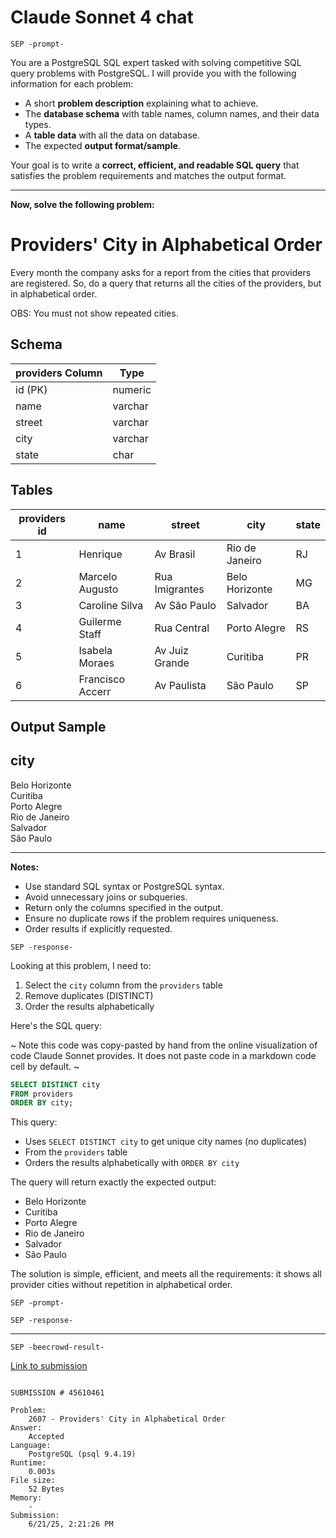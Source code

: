 # Claude Sonnet 4 chat

`SEP -prompt-`

You are a PostgreSQL SQL expert tasked with solving competitive SQL query problems with PostgreSQL. I will provide you with the following information for each problem:

* A short **problem description** explaining what to achieve.
* The **database schema** with table names, column names, and their data types.
* A **table data** with all the data on database.
* The expected **output format/sample**.

Your goal is to write a **correct, efficient, and readable SQL query** that satisfies the problem requirements and matches the output format.

---

**Now, solve the following problem:**

# Providers' City in Alphabetical Order

Every month the company asks for a report from the cities that providers are registered. So, do a query that returns all the cities of the providers, but in alphabetical order.  
  
OBS: You must not show repeated cities.

## Schema

providers  **Column** | **Type**  
---|---  
id (PK) | numeric  
name | varchar  
street | varchar  
city | varchar  
state | char  
  
## Tables

providers  **id** | **name** | **street** | **city** | **state**  
---|---|---|---|---  
1 | Henrique | Av Brasil | Rio de Janeiro | RJ  
2 | Marcelo Augusto | Rua Imigrantes | Belo Horizonte | MG  
3 | Caroline Silva | Av São Paulo | Salvador | BA  
4 | Guilerme Staff | Rua Central | Porto Alegre | RS  
5 | Isabela Moraes | Av Juiz Grande | Curitiba | PR  
6 | Francisco Accerr | Av Paulista | São Paulo | SP  
  
## Output Sample

**city**  
---  
Belo Horizonte  
Curitiba  
Porto Alegre  
Rio de Janeiro  
Salvador  
São Paulo

---

**Notes:**

* Use standard SQL syntax or PostgreSQL syntax.
* Avoid unnecessary joins or subqueries.
* Return only the columns specified in the output.
* Ensure no duplicate rows if the problem requires uniqueness.
* Order results if explicitly requested.

`SEP -response-`

Looking at this problem, I need to:

1. Select the `city` column from the `providers` table
2. Remove duplicates (DISTINCT)
3. Order the results alphabetically

Here's the SQL query:

~ Note this code was copy-pasted by hand from the online visualization of code Claude Sonnet provides. It does not paste code in a markdown code cell by default. ~

```sql
SELECT DISTINCT city
FROM providers
ORDER BY city;
```

This query:

- Uses `SELECT DISTINCT city` to get unique city names (no duplicates)
- From the `providers` table
- Orders the results alphabetically with `ORDER BY city`

The query will return exactly the expected output:
- Belo Horizonte
- Curitiba  
- Porto Alegre
- Rio de Janeiro
- Salvador
- São Paulo

The solution is simple, efficient, and meets all the requirements: it shows all provider cities without repetition in alphabetical order.

`SEP -prompt-`



`SEP -response-`

---

`SEP -beecrowd-result-`

[Link to submission](https://judge.beecrowd.com/en/runs/code/45610461)

```

SUBMISSION # 45610461

Problem:
    2607 - Providers' City in Alphabetical Order 
Answer:
    Accepted 
Language:
    PostgreSQL (psql 9.4.19) 
Runtime:
    0.003s 
File size:
    52 Bytes 
Memory:
    - 
Submission:
    6/21/25, 2:21:26 PM 


```